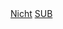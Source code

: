  <HTML style="width:100%;height:100%;">
 <head>
 </head>
  <body>
<a href= "/nicht/">Nicht</a>
<a href= "/sub/">SUB</a>
  </body>
 </HTML>